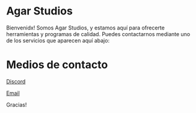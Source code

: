 # Agar Studios
Bienvenidx! Somos Agar Studios, y estamos aquí para ofrecerte herramientas y programas de calidad. Puedes contactarnos mediante uno de los servicios que aparecen aquí abajo:
# Medios de contacto
[Discord][discord]

[Email][email]


Gracias!

[discord]: https://discord.gg/rBunT9U7U9
[email]: mailto:agarstudios@pm.me
